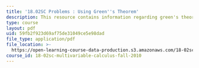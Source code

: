 ```yaml
---
title: '18.02SC Problems : Using Green''s Theorem'
description: This resource contains information regarding green's theorem.
type: course
layout: pdf
uid: 59fb2f923d69af75de31049ce5e98dad
file_type: application/pdf
file_location: >-
  https://open-learning-course-data-production.s3.amazonaws.com/18-02sc-multivariable-calculus-fall-2010/59fb2f923d69af75de31049ce5e98dad_MIT18_02SC_pb_65_quest.pdf
course_id: 18-02sc-multivariable-calculus-fall-2010
---
```

